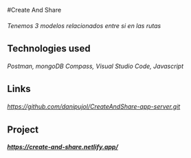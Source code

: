 

#Create And Share

###### Tenemos 3 modelos relacionados entre si en las rutas

## Technologies used

###### Postman, mongoDB Compass, Visual Studio Code, Javascript

## Links

###### https://github.com/danipujol/CreateAndShare-app-server.git

## Project 

##### https://create-and-share.netlify.app/

